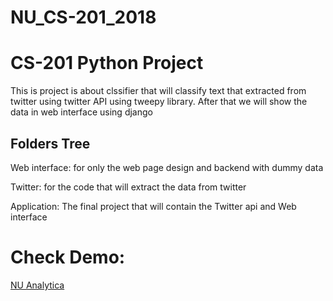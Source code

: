 ﻿# NU_CS-201_2018
<h1>CS-201 Python Project</h1>
<p>This is project is about clssifier that will classify text that extracted from twitter 
    using twitter API using tweepy library. After that we will show the data in web interface using django
</p>

<h2>Folders Tree</h2>
<p>Web interface: for only the web page design and backend with dummy data</p>

<p>Twitter: for the code that will extract the data from twitter</p>

<p>Application: The final project that will contain the Twitter api and Web interface</p>

<h1>Check Demo: </h1><a href="https://nuanalytica.herokuapp.com">NU Analytica</a>
